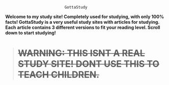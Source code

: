 
                              GottaStudy

**Welcome to my study site! Completely used for studying, with only 100% facts! 
GottaStudy is a very useful study sites with articles for studying. Each article
contains 3 different versions to fit your reading level.
                    Scroll down to start studying!**











> # ~~WARNING: THIS ISNT A REAL STUDY SITE! DONT USE THIS TO TEACH CHILDREN.~~

                        

